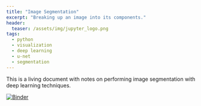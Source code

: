 ```yaml
---
title: "Image Segmentation"
excerpt: "Breaking up an image into its components."
header:
  teaser: /assets/img/jupyter_logo.png
tags:
  - python
  - visualization
  - deep learning
  - u-net
  - segmentation
---
```


<!-- Enter details at https://mybinder.org/, then copy the badge below -->

This is a living document with notes on performing image segmentation with deep learning techniques.  

[![Binder](https://mybinder.org/badge_logo.svg)](https://mybinder.org/v2/gh/nathan-mahynski/nathan-mahynski.github.io/public?filepath=%2F_notes%2Fimage_segmentation%2Fnotes.ipynb)

<!-- [![Open In Colab](https://colab.research.google.com/assets/colab-badge.svg)](https://colab.research.google.com/github/nathan-mahynski/nathan-mahynski.github.io/blob/public/_notes/visualizing_dt/notes.ipynb) -->

